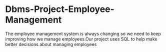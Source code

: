 # Dbms-Project-Employee-Management
The employee management system is always changing so we need to keep improving how we manage employees.Our project uses SQL to help make better decisions about managing employees
